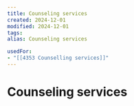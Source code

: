 ```yaml
---
title: Counseling services
created: 2024-12-01
modified: 2024-12-01
tags: 
alias: Counseling services

usedFor:
- "[[4353 Counselling services]]"
---
```

# Counseling services
